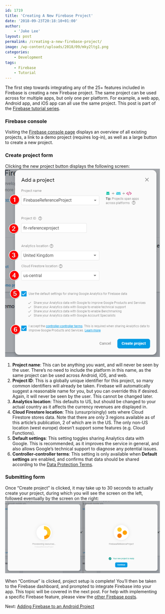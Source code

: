 ```yaml
---
id: 1719
title: 'Creating A New Firebase Project'
date: '2018-09-23T20:18:10+01:00'
author:
    - 'Jake Lee'
layout: post
permalink: /creating-a-new-firebase-project/
image: /wp-content/uploads/2018/09/mky2ltg1.png
categories:
    - Development
tags:
    - Firebase
    - Tutorial
---
```


The first step towards integrating any of the 25+ features included in Firebase is creating a new Firebase project. The same project can be used across for multiple apps, but only one per platform. For example, a web app, Android app, and iOS app can all use the same project. This post is part of the [Firebase tutorial series](https://blog.jakelee.co.uk//firebase/).

### Firebase console

Visiting the [Firebase console page](https://console.firebase.google.com/u/0/) displays an overview of all existing projects, a link to a demo project (requires log-in), as well as a large button to create a new project.

### Create project form

Clicking the new project button displays the following screen:  
![create-firebase-project](/wp-content/uploads/2018/09/create-firebase-project.png)

1. **Project name**: This can be anything you want, and will never be seen by the user. There’s no need to include the platform in this name, as the same project can be used across Android, iOS, and web.
2. **Project ID**: This is a globally unique identifier for this project, so many common identifiers will already be taken. Firebase will automatically suggest a reasonable name for you, but you can override this if desired. Again, it will never be seen by the user. This cannot be changed later.
3. **Analytics location**: This defaults to US, but should be changed to your actual country as it affects the currency revenues are displayed in.
4. **Cloud Firestore location**: This (unsurprisingly) sets where Cloud Firestore stores data. Note that there are only 3 regions available as of this article’s publication, 2 of which are in the US. The only non-US location (west europe) doesn’t support some features (e.g. Cloud Functions).
5. **Default settings**: This setting toggles sharing Analytics data with Google. This is recommended, as it improves the service in general, and also allows Google’s technical support to diagnose any potential issues.
6. **Controller-controller terms**: This setting is only available when **Default settings** are enabled, and confirms that data should be shared according to the [Data Protection Terms](https://support.google.com/analytics/answer/9012600).

### Submitting form

Once “Create project” is clicked, it may take up to 30 seconds to actually create your project, during which you will see the screen on the left, followed eventually by the screen on the right:  
![creating-firebase-project](/wp-content/uploads/2018/09/creating-firebase-project.png)

When “Continue” is clicked, project setup is complete! You’ll then be taken to the Firebase dashboard, and prompted to integrate Firebase into your app. This topic will be covered in the next post. For help with implementing a specific Firebase feature, please view the [other Firebase posts](/search/?q=firebase).

Next: [Adding Firebase to an Android Project](/adding-firebase-to-an-android-project/)